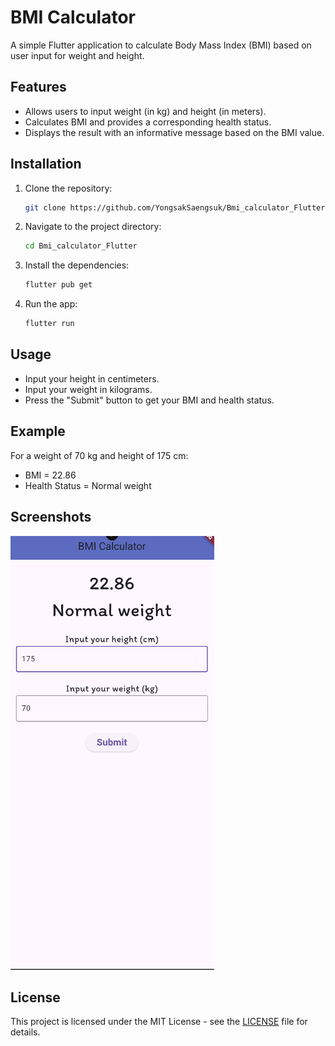 
# BMI Calculator

A simple Flutter application to calculate Body Mass Index (BMI) based on user input for weight and height.

## Features

- Allows users to input weight (in kg) and height (in meters).
- Calculates BMI and provides a corresponding health status.
- Displays the result with an informative message based on the BMI value.

## Installation

1. Clone the repository:

   ```bash
   git clone https://github.com/YongsakSaengsuk/Bmi_calculator_Flutter.git
   ```

2. Navigate to the project directory:

   ```bash
   cd Bmi_calculator_Flutter
   ```

3. Install the dependencies:

   ```bash
   flutter pub get
   ```

4. Run the app:

   ```bash
   flutter run
   ```

## Usage

- Input your height in centimeters.
- Input your weight in kilograms.
- Press the "Submit" button to get your BMI and health status.

## Example

For a weight of 70 kg and height of 175 cm:

- BMI = 22.86
- Health Status = Normal weight

## Screenshots

![App Screenshot](Screenshot.png)

## License

This project is licensed under the MIT License - see the [LICENSE](LICENSE) file for details.

